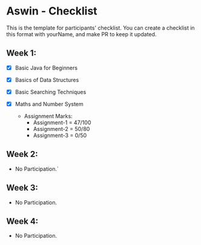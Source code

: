 # Aswin - Checklist
This is the template for participants' checklist. You can create a checklist in this format with yourName, and make PR to keep it updated.

## Week 1:

- [x] Basic Java for Beginners
- [x] Basics of Data Structures
- [x] Basic Searching Techniques
- [x] Maths and Number System

  * Assignment Marks:
    - Assignment-1 = 47/100
    - Assignment-2 = 50/80
    - Assignment-3 = 0/50

## Week 2:
 - No Participation.`

## Week 3:
 - No Participation.

## Week 4:
 - No Participation.

